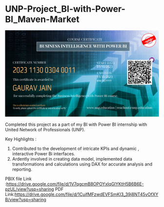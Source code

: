 # UNP-Project_BI-with-Power-BI_Maven-Market
![certificate](https://github.com/GauravJain2628/UNP-Project_BI-with-Power-BI_Maven-Market/blob/main/UNP%20Certificate_BI%20with%20Power_BI_2023113003040011.jpg)

Completed this project as a part of my BI with Power BI internship with United Network of Professionals (UNP).

Key Highlights :

1. Contributed to the development of intricate KPIs and dynamic , interactive Power Bi interfaces.
2. Ardently involved in creating data model, implemented data transformations and calculations using DAX for accurate analysis and reporting.

PBIX file Link :https://drive.google.com/file/d/1V7qgcmB8OPOYxIqGlYKtH5B6B6E-pzUL/view?usp=sharing
PDF Link:https://drive.google.com/file/d/1CuifMFzwdEVFSmKI3_39j8NT45vOfXYB/view?usp=sharing
